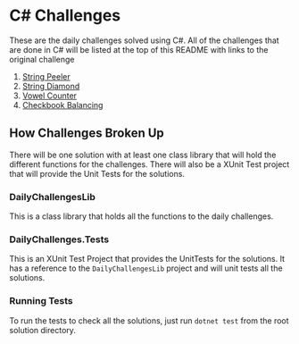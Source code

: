 # C# Challenges
These are the daily challenges solved using C#. All of the challenges that are done in C# will be listed at the top of this README with links to the original challenge

1. [String Peeler](https://dev.to/thepracticaldev/daily-challenge-1-string-peeler-4nep)
2. [String Diamond](https://dev.to/thepracticaldev/daily-challenge-2-string-diamond-21n2)
3. [Vowel Counter](https://dev.to/thepracticaldev/daily-challenge-3-vowel-counter-34ni)
4. [Checkbook Balancing](https://dev.to/thepracticaldev/daily-challenge-4-checkbook-balancing-hei)

## How Challenges Broken Up
There will be one solution with at least one class library that will hold the different functions for the challenges. There will also be a XUnit Test project that will provide the Unit Tests for the solutions.

### DailyChallengesLib
This is a class library that holds all the functions to the daily challenges.

### DailyChallenges.Tests
This is an XUnit Test Project that provides the UnitTests for the solutions. It has a reference to the  `DailyChallengesLib`  project and will unit tests all the solutions.

### Running Tests
To run the tests to check all the solutions, just run `dotnet test` from the root solution directory.